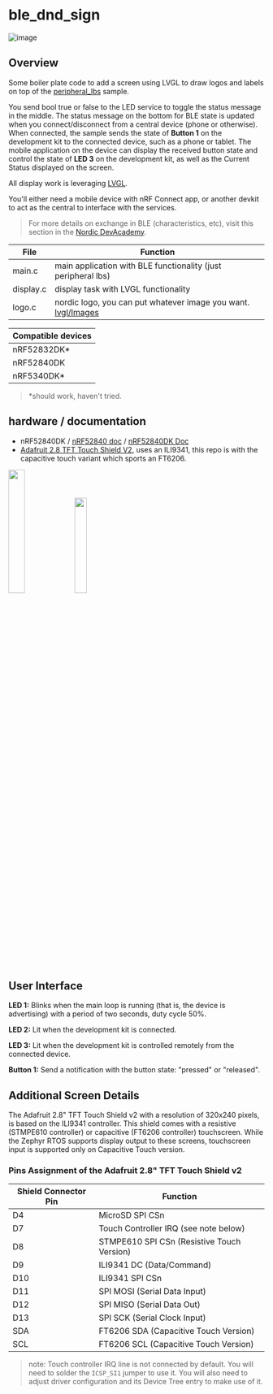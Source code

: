 # ble_dnd_sign

![image](https://github.com/droidecahedron/ble_dnd_sign/assets/63935881/3318a21f-d9d0-4f8a-a84e-e7f799e7c1c7)

## Overview
Some boiler plate code to add a screen using LVGL to draw logos and labels on top of the [peripheral_lbs](https://developer.nordicsemi.com/nRF_Connect_SDK/doc/latest/nrf/samples/bluetooth/peripheral_lbs/README.html) sample.

You send bool true or false to the LED service to toggle the status message in the middle.
The status message on the bottom for BLE state is updated when you connect/disconnect from a central device (phone or otherwise).
When connected, the sample sends the state of **Button 1** on the development kit to the connected device, such as a phone or tablet.
The mobile application on the device can display the received button state and control the state of **LED 3** on the development kit, as well as the Current Status displayed on the screen.

All display work is leveraging [LVGL](https://lvgl.io/).

You'll either need a mobile device with nRF Connect app, or another devkit to act as the central to interface with the services.
> For more details on exchange in BLE (characteristics, etc), visit this section in the [Nordic DevAcademy]([url](https://academy.nordicsemi.com/courses/bluetooth-low-energy-fundamentals/lessons/lesson-4-bluetooth-le-data-exchange/)).

File | Function
--- | ---
main.c | main application with BLE functionality (just peripheral lbs)
display.c | display task with LVGL functionality
logo.c | nordic logo, you can put whatever image you want. [lvgl/Images](https://docs.lvgl.io/master/overview/image.html)

| Compatible devices|
|---|
| nRF52832DK* |
| nRF52840DK|
| nRF5340DK*|
> *should work, haven't tried.

## hardware / documentation
- nRF52840DK / [nRF52840 doc](https://docs.nordicsemi.com/bundle/nRF52840_PS_v1.8/resource/nRF52840_PS_v1.8.pdf) / [nRF52840DK Doc](https://docs.nordicsemi.com/bundle/ug_nrf52840_dk/page/UG/dk/intro.html)
- [Adafruit 2.8 TFT Touch Shield V2](https://learn.adafruit.com/adafruit-2-8-tft-touch-shield-v2), uses an ILI9341, this repo is with the capacitive touch variant which sports an FT6206.

<img src="https://github.com/droidecahedron/nrf-blueberry/assets/63935881/12612a0e-9f81-4431-8b22-f69704248f89" width=25% height=25%>
<img src="https://github.com/droidecahedron/ble_dnd_sign/assets/63935881/60ed2e09-91bd-4c0b-bcc8-7ae78a7e0d23", width=22% height=22%>

## User Interface
**LED 1:**
   Blinks when the main loop is running (that is, the device is advertising) with a period of two seconds, duty cycle 50%.

**LED 2:**
   Lit when the development kit is connected.

**LED 3:**
   Lit when the development kit is controlled remotely from the connected device.

**Button 1:**
   Send a notification with the button state: "pressed" or "released".

## Additional Screen Details
The Adafruit 2.8" TFT Touch Shield v2 with a
resolution of 320x240 pixels, is based on the ILI9341 controller.
This shield comes with a resistive (STMPE610 controller)
or capacitive (FT6206 controller) touchscreen. While the
Zephyr RTOS supports display output to these screens,
touchscreen input is supported only on Capacitive Touch version.

### Pins Assignment of the Adafruit 2.8" TFT Touch Shield v2

Shield Connector Pin  | Function                                    
---|---
D4                    | MicroSD SPI CSn                             
D7                    | Touch Controller IRQ (see note below)       
D8                    | STMPE610 SPI CSn (Resistive Touch Version)  
D9                    | ILI9341 DC       (Data/Command)             
D10                   | ILI9341 SPI CSn                             
D11                   | SPI MOSI         (Serial Data Input)        
D12                   | SPI MISO         (Serial Data Out)          
D13                   | SPI SCK          (Serial Clock Input)       
SDA                   | FT6206 SDA       (Capacitive Touch Version) 
SCL                   | FT6206 SCL       (Capacitive Touch Version) 

> note:
>   Touch controller IRQ line is not connected by default. You will need to
>   solder the ``ICSP_SI1`` jumper to use it. You will also need to adjust
>   driver configuration and its Device Tree entry to make use of it.


<!-- https://www.adafruit.com/product/4947 e-ink -->

